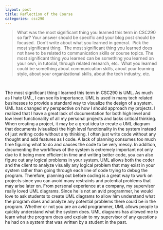 ```yaml
---
layout: post
title: Reflection of the Course
categories: csc290
---
```

> What was the most significant thing you learned this term in CSC290 so far? Your answer should be specific and your blog post should be focused.  Don't write about what you learned in general.  Pick the most significant thing.  The most significant thing you learned does not have to be related to communication skills or course topics. The most significant thing you learned can be something you learned on your own, in tutorial, through related research, etc.  What you learned could be something about communication skills, about your learning style, about your organizational skills, about the tech industry, etc.

<br />

The most significant thing I learned this term in CSC290 is UML. As much as I hate UML, I can see its importance. UML is used in many tech related businesses to provide a standard way to visualize the design of a system. UML has changed my perspective on how I should approach my projects. I realized that I have a great lack of documentation for both high level and low level functionality of all my personal projects and lacks critical thinking. When creating a project, it may be a great idea to create a UML diagram that documents (visualize) the high level functionality in the system instead of just writing code without any thinking. I often just write code without any thought and add features as I code. A lack of planning consumes too much time figuring what to do and causes the code to be very messy. In addition, documenting the workflows of the system is extremely important not only due to it being more efficient in time and writing better code, you can also figure out any logical problems in your system. UML allows both the coder and the client to analyze visually any logical problem that may exist in your system rather than going through each line of code trying to debug the program. Therefore, planning out before coding is a great way to work on projects since you can avoid many restraints and potential problems that may arise later on. From personal experience at a company, my supervisor really loved UML diagrams. Since he is not an avid programmer, he would love to ask students to create UML diagrams to allow him understand what the program does and analyze any potential problems there could be in the program. Whether or not you are an avid programmer, UML allows people to quickly understand what the system does. UML diagrams has allowed me to learn what the program does and explain to my supervisor of any questions he had on a system that was written by a student in the past.
